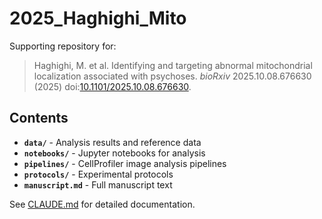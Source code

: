 # 2025_Haghighi_Mito

Supporting repository for:

> Haghighi, M. et al. Identifying and targeting abnormal mitochondrial localization associated with psychoses. *bioRxiv* 2025.10.08.676630 (2025) doi:[10.1101/2025.10.08.676630](https://doi.org/10.1101/2025.10.08.676630).

## Contents

- **`data/`** - Analysis results and reference data
- **`notebooks/`** - Jupyter notebooks for analysis
- **`pipelines/`** - CellProfiler image analysis pipelines
- **`protocols/`** - Experimental protocols
- **`manuscript.md`** - Full manuscript text

See [CLAUDE.md](CLAUDE.md) for detailed documentation.
